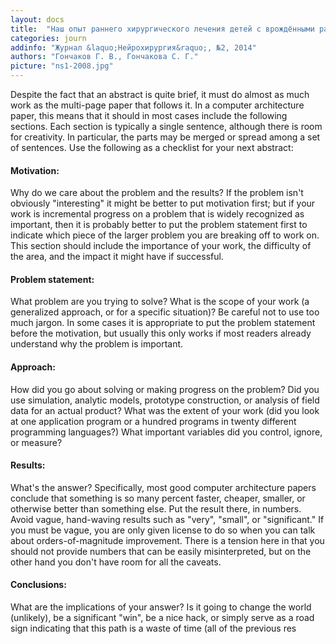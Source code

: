 ```yaml
---
layout: docs
title:  "Наш опыт раннего хирургического лечения детей с врождёнными расщелинами верхней губы и нёба"
categories: journ
addinfo: "Журнал &laquo;Нейрохирургия&raquo;, №2, 2014"
authors: "Гончаков Г. В., Гончакова С. Г."
picture: "ns1-2008.jpg"
---
```


Despite the fact that an abstract is quite brief, it must do almost as much work as the multi-page paper that follows it. In a computer architecture paper, this means that it should in most cases include the following sections. Each section is typically a single sentence, although there is room for creativity. In particular, the parts may be merged or spread among a set of sentences. Use the following as a checklist for your next abstract:

#### Motivation:

Why do we care about the problem and the results? If the problem isn't obviously "interesting" it might be better to put motivation first; but if your work is incremental progress on a problem that is widely recognized as important, then it is probably better to put the problem statement first to indicate which piece of the larger problem you are breaking off to work on. This section should include the importance of your work, the difficulty of the area, and the impact it might have if successful.

#### Problem statement:

What problem are you trying to solve? What is the scope of your work (a generalized approach, or for a specific situation)? Be careful not to use too much jargon. In some cases it is appropriate to put the problem statement before the motivation, but usually this only works if most readers already understand why the problem is important.

#### Approach:

How did you go about solving or making progress on the problem? Did you use simulation, analytic models, prototype construction, or analysis of field data for an actual product? What was the extent of your work (did you look at one application program or a hundred programs in twenty different programming languages?) What important variables did you control, ignore, or measure?

#### Results:

What's the answer? Specifically, most good computer architecture papers conclude that something is so many percent faster, cheaper, smaller, or otherwise better than something else. Put the result there, in numbers. Avoid vague, hand-waving results such as "very", "small", or "significant." If you must be vague, you are only given license to do so when you can talk about orders-of-magnitude improvement. There is a tension here in that you should not provide numbers that can be easily misinterpreted, but on the other hand you don't have room for all the caveats.

#### Conclusions:

What are the implications of your answer? Is it going to change the world (unlikely), be a significant "win", be a nice hack, or simply serve as a road sign indicating that this path is a waste of time (all of the previous res